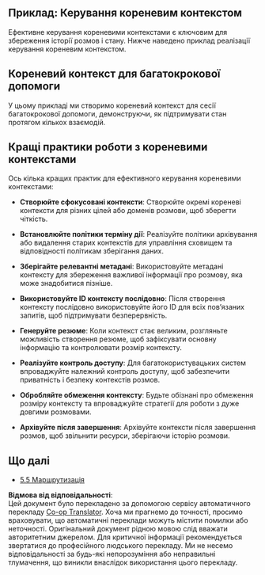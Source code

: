 <!--
CO_OP_TRANSLATOR_METADATA:
{
  "original_hash": "8311f46a35cf608c9780f39b62c9dc3f",
  "translation_date": "2025-06-17T17:00:27+00:00",
  "source_file": "05-AdvancedTopics/mcp-root-contexts/README.md",
  "language_code": "uk"
}
-->
## Приклад: Керування кореневим контекстом

Ефективне керування кореневими контекстами є ключовим для збереження історії розмов і стану. Нижче наведено приклад реалізації керування кореневим контекстом.

## Кореневий контекст для багатокрокової допомоги

У цьому прикладі ми створимо кореневий контекст для сесії багатокрокової допомоги, демонструючи, як підтримувати стан протягом кількох взаємодій.

## Кращі практики роботи з кореневими контекстами

Ось кілька кращих практик для ефективного керування кореневими контекстами:

- **Створюйте сфокусовані контексти**: Створюйте окремі кореневі контексти для різних цілей або доменів розмови, щоб зберегти чіткість.

- **Встановлюйте політики терміну дії**: Реалізуйте політики архівування або видалення старих контекстів для управління сховищем та відповідності політикам зберігання даних.

- **Зберігайте релевантні метадані**: Використовуйте метадані контексту для збереження важливої інформації про розмову, яка може знадобитися пізніше.

- **Використовуйте ID контексту послідовно**: Після створення контексту послідовно використовуйте його ID для всіх пов’язаних запитів, щоб підтримувати безперервність.

- **Генеруйте резюме**: Коли контекст стає великим, розгляньте можливість створення резюме, щоб зафіксувати основну інформацію та контролювати розмір контексту.

- **Реалізуйте контроль доступу**: Для багатокористувацьких систем впроваджуйте належний контроль доступу, щоб забезпечити приватність і безпеку контекстів розмов.

- **Обробляйте обмеження контексту**: Будьте обізнані про обмеження розміру контексту та впроваджуйте стратегії для роботи з дуже довгими розмовами.

- **Архівуйте після завершення**: Архівуйте контексти після завершення розмов, щоб звільнити ресурси, зберігаючи історію розмови.

## Що далі

- [5.5 Маршрутизація](../mcp-routing/README.md)

**Відмова від відповідальності**:  
Цей документ було перекладено за допомогою сервісу автоматичного перекладу [Co-op Translator](https://github.com/Azure/co-op-translator). Хоча ми прагнемо до точності, просимо враховувати, що автоматичні переклади можуть містити помилки або неточності. Оригінальний документ рідною мовою слід вважати авторитетним джерелом. Для критичної інформації рекомендується звертатися до професійного людського перекладу. Ми не несемо відповідальності за будь-які непорозуміння або неправильні тлумачення, що виникли внаслідок використання цього перекладу.
